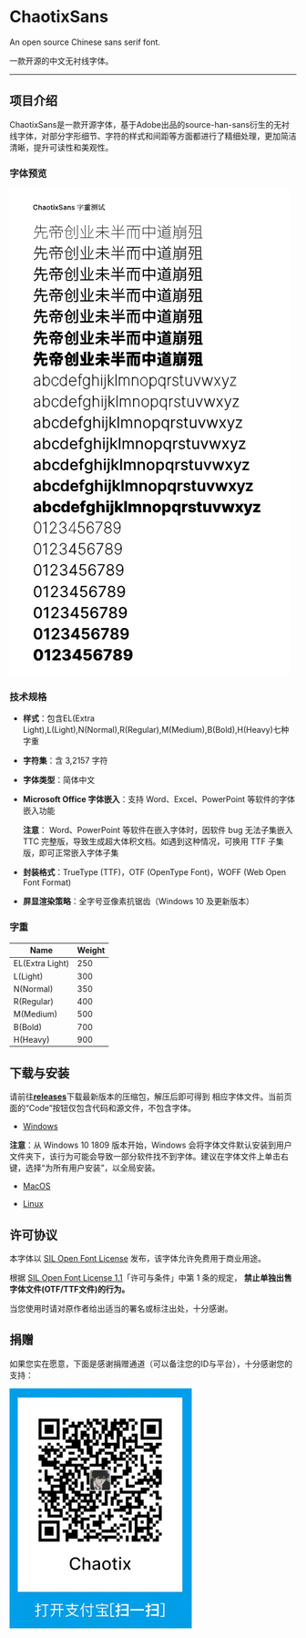 # ChaotixSans
An open source Chinese sans serif font.

 一款开源的中文无衬线字体。

---

## 项目介绍

ChaotixSans是一款开源字体，基于Adobe出品的source-han-sans衍生的无衬线字体，对部分字形细节、字符的样式和间距等方面都进行了精细处理，更加简洁清晰，提升可读性和美观性。

### 字体预览

![](https://github.com/Chaotixxxx/ChaotixSans/blob/main/image/font%20preview.png)

### 技术规格

* **样式**：包含EL(Extra Light),L(Light),N(Normal),R(Regular),M(Medium),B(Bold),H(Heavy)七种字重
* **字符集**：含 3,2157 字符
* **字体类型**：简体中文
* **Microsoft Office 字体嵌入**：支持 Word、Excel、PowerPoint 等软件的字体嵌入功能

  **注意**： Word、PowerPoint 等软件在嵌入字体时，因软件 bug 无法子集嵌入 TTC 完整版，导致生成超大体积文档。如遇到这种情况，可换用 TTF 子集版，即可正常嵌入字体子集
  
* **封装格式**：TrueType (TTF)，OTF (OpenType Font)，WOFF (Web Open Font Format)
* **屏显渲染策略**：全字号亚像素抗锯齿（Windows 10 及更新版本）

### 字重

| Name       | Weight |
| ---------- | ------ |
| EL(Extra Light)   | 250    |
| L(Light)   | 300    |
| N(Normal)   | 350    |
| R(Regular) | 400    |
| M(Medium)  | 500    |
| B(Bold)   | 700    |
| H(Heavy)   | 900    |

## 下载与安装
请前往[**releases**](https://github.com/Chaotixxxx/ChaotixSans/releases)下载最新版本的压缩包，解压后即可得到 相应字体文件。当前页面的“Code”按钮仅包含代码和源文件，不包含字体。

* [Windows](https://www.microsoft.com/en-us/Typography/TrueTypeInstall.aspx)
  
**注意**：从 Windows 10 1809 版本开始，Windows 会将字体文件默认安装到用户文件夹下，该行为可能会导致一部分软件找不到字体。建议在字体文件上单击右键，选择“为所有用户安装”，以全局安装。

* [MacOS](https://support.apple.com/en-us/HT201749)

* [Linux](https://github.com/adobe-fonts/source-code-pro/issues/17#issuecomment-8967116)

## 许可协议

本字体以 [SIL Open Font License](http://scripts.sil.org/OFL) 发布，该字体允许免费用于商业用途。

根据 [SIL Open Font License 1.1](https://openfontlicense.org)「许可与条件」中第 1 条的规定， **禁止单独出售字体文件(OTF/TTF文件)的行为。**

当您使用时请对原作者给出适当的署名或标注出处，十分感谢。

## 捐赠
如果您实在愿意，下面是感谢捐赠通道（可以备注您的ID与平台），十分感谢您的支持：

![](https://github.com/Chaotixxxx/ChaotixSans/blob/main/image/Donation.png)


